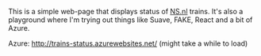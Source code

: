 This is  a simple web-page that displays status of [NS.nl](http://ns.nl) trains.
It's also a playground where I'm trying out things like Suave, FAKE, React and a bit of Azure.

Azure: http://trains-status.azurewebsites.net/ (might take a while to load)
